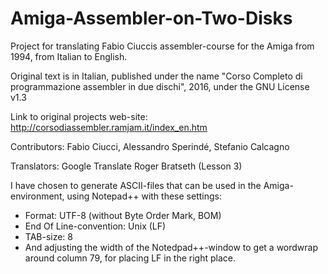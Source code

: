 # Amiga-Assembler-on-Two-Disks
Project for translating Fabio Ciuccis assembler-course for the Amiga from 1994, from Italian to English.

Original text is in Italian, published under the name "Corso Completo di programmazione assembler in due dischi", 2016, under the GNU License v1.3

Link to original projects web-site: http://corsodiassembler.ramjam.it/index_en.htm

Contributors:
Fabio Ciucci,
Alessandro Sperindé,
Stefanio Calcagno

Translators:
Google Translate
Roger Bratseth (Lesson 3)

I have chosen to generate ASCII-files that can be used in the Amiga-environment, using Notepad++ with these settings:
- Format: UTF-8 (without Byte Order Mark, BOM)
- End Of Line-convention: Unix (LF)
- TAB-size: 8
- And adjusting the width of the Notedpad++-window to get a wordwrap around column 79, for placing LF in the right place.
